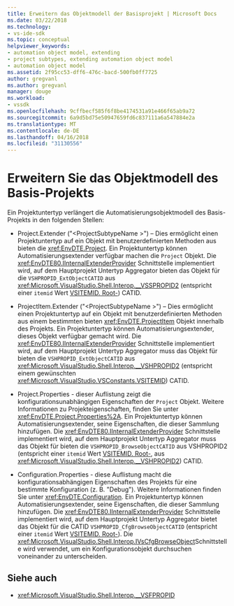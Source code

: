 ```yaml
---
title: Erweitern das Objektmodell der Basisprojekt | Microsoft Docs
ms.date: 03/22/2018
ms.technology:
- vs-ide-sdk
ms.topic: conceptual
helpviewer_keywords:
- automation object model, extending
- project subtypes, extending automation object model
- automation object model
ms.assetid: 2f95cc53-dff6-476c-bacd-500fb0ff7725
author: gregvanl
ms.author: gregvanl
manager: douge
ms.workload:
- vssdk
ms.openlocfilehash: 9cffbecf585f6f8be4174531a91e466f65ab9a72
ms.sourcegitcommit: 6a9d5bd75e50947659fd6c837111a6a547884e2a
ms.translationtype: MT
ms.contentlocale: de-DE
ms.lasthandoff: 04/16/2018
ms.locfileid: "31130556"
---
```

# <a name="extending-the-object-model-of-the-base-project"></a>Erweitern Sie das Objektmodell des Basis-Projekts

Ein Projektuntertyp verlängert die Automatisierungsobjektmodell des Basis-Projekts in den folgenden Stellen:

-   Project.Extender ("\<ProjectSubtypeName >") – Dies ermöglicht einen Projektuntertyp auf ein Objekt mit benutzerdefinierten Methoden aus bieten die <xref:EnvDTE.Project>. Ein Projektuntertyp können Automatisierungsextender verfügbar machen die `Project` Objekt. Die <xref:EnvDTE80.IInternalExtenderProvider> Schnittstelle implementiert wird, auf dem Hauptprojekt Untertyp Aggregator bieten das Objekt für die `VSHPROPID_ExtObjectCATID` aus <xref:Microsoft.VisualStudio.Shell.Interop.__VSSPROPID2> (entspricht einer `itemid` Wert [VSITEMID. Root-](<xref:Microsoft.VisualStudio.VSConstants.VSITEMID#Microsoft_VisualStudio_VSConstants_VSITEMID_Root>)) CATID.

-   ProjectItem.Extender ("\<ProjectSubtypeName >") – Dies ermöglicht einen Projektuntertyp auf ein Objekt mit benutzerdefinierten Methoden aus einem bestimmten bieten <xref:EnvDTE.ProjectItem> Objekt innerhalb des Projekts. Ein Projektuntertyp können Automatisierungsextender, dieses Objekt verfügbar gemacht wird. Die <xref:EnvDTE80.IInternalExtenderProvider> Schnittstelle implementiert wird, auf dem Hauptprojekt Untertyp Aggregator muss das Objekt für bieten die `VSHPROPID_ExtObjectCATID` aus <xref:Microsoft.VisualStudio.Shell.Interop.__VSHPROPID2> (entspricht einem gewünschten <xref:Microsoft.VisualStudio.VSConstants.VSITEMID>) CATID.

-   Project.Properties - dieser Auflistung zeigt die konfigurationsunabhängigen Eigenschaften der `Project` Objekt. Weitere Informationen zu Projekteigenschaften, finden Sie unter <xref:EnvDTE.Project.Properties%2A>. Ein Projektuntertyp können Automatisierungsextender, seine Eigenschaften, die dieser Sammlung hinzufügen. Die <xref:EnvDTE80.IInternalExtenderProvider> Schnittstelle implementiert wird, auf dem Hauptprojekt Untertyp Aggregator muss das Objekt für bieten die `VSHPROPID_BrowseObjectCATID` aus VSHPROPID2 (entspricht einer `itemid` Wert [VSITEMID. Root-](<xref:Microsoft.VisualStudio.VSConstants.VSITEMID#Microsoft_VisualStudio_VSConstants_VSITEMID_Root>), aus <xref:Microsoft.VisualStudio.Shell.Interop.__VSHPROPID2>) CATID.

-   Configuration.Properties - diese Auflistung macht die konfigurationsabhängigen Eigenschaften des Projekts für eine bestimmte Konfiguration (z. B. "Debug"). Weitere Informationen finden Sie unter <xref:EnvDTE.Configuration>. Ein Projektuntertyp können Automatisierungsextender, seine Eigenschaften, die dieser Sammlung hinzufügen. Die <xref:EnvDTE80.IInternalExtenderProvider> Schnittstelle implementiert wird, auf dem Hauptprojekt Untertyp Aggregator bietet das Objekt für die CATID `VSHPROPID_CfgBrowseObjectCATID` (entspricht einer `itemid` Wert [VSITEMID. Root-](<xref:Microsoft.VisualStudio.VSConstants.VSITEMID#Microsoft_VisualStudio_VSConstants_VSITEMID_Root>)). Die <xref:Microsoft.VisualStudio.Shell.Interop.IVsCfgBrowseObject>Schnittstelle wird verwendet, um ein Konfigurationsobjekt durchsuchen voneinander zu unterscheiden.

## <a name="see-also"></a>Siehe auch

- <xref:Microsoft.VisualStudio.Shell.Interop.__VSFPROPID>